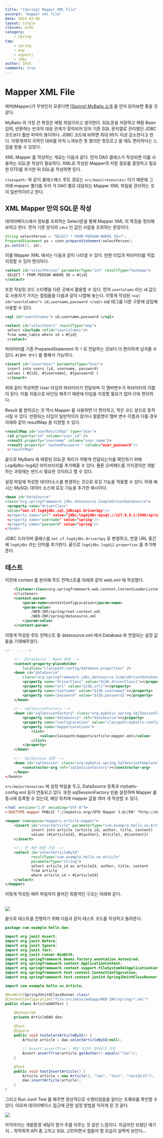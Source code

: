 ```yaml
---
title: "[Spring] Mapper XML File"
excerpt: "mapper xml file"
date: 2022-03-06
layout: single
classes: wide
category:
    - spring
tag:
    - spring
    - aop
    - aspectj
    - jdbc
author: 1FeS
comments: true
---
```


# Mapper XML File

매퍼(Mapper)가 무엇인지 모른다면 [[Spring] MyBatis 소개](https://wch18735.github.io/spring/SPRING_MyBatis/) 를 먼저 읽어보면 좋을 것 같다.

MyBatis 의 가장 큰 특징은 매핑 파일이라고 생각한다. SQL문을 저장하고 매핑 Bean 입력, 반환하는 빈과의 대응 관계가 정의되어 있어 기존 SQL 문자열로 관리했던 JDBC 코드보다 훨씬 파악이 용이하다. JDBC 코드에 비하면 최대 95% 이상 감소한다고 한다. 이렇게까지 극적인 대비를 아직 느껴보진 못 했지만 멋모르고 쓸 때도 편리하다는 느낌을 받을 수 있었다.

XML Mapper 를 작성하는 개요는 다음과 같다. 먼저 DAO 클래스가 작성되면 이를 사용하는 SQL문 작성이 필요하다. XML로 작성된 Mapper의 저장 경로를 결정하고 필요한 DTD를 추가한 뒤 SQL을 작성하면 된다.

`classpath:` 와 같이 클래스패스 루트 경로는 `src/main/resources/` 이기 때문에 그 아래 mapper 폴더를 두어 각 DAO 별로 대응되는 Mapper XML 파일을 관리하는 것이 일반적이라고 한다.

## XML Mapper 만의 SQL문 작성

데이터베이스에서 정보를 조회하는 Select문을 통해 Mapper XML 의 특징을 정리해보려고 한다. 먼저 기존 방식의 `id=1` 인 값인 사람을 조회하는 문장이다.

```java
String selectPerson = "SELECT * FROM PERSON WHERE ID=?";
PreparedStatement ps = conn.prepareStatement(selectPerson);
ps.setInt(1, id);
```

이를 Mapper XML 에서는 다음과 같이 나타낼 수 있다. 반환 타입과 파라미터를 직접 지정할 수 있어 편리하다.

```xml
<select id="selectPerson" parameterType="int" resultType="hashmap">
 SELECT * FROM PERSON WHERE ID = #{id} 
</select>
```

또한 작성된 코드 스티펫을 다른 곳에서 활용할 수 있다. 먼저 `userColums` 라는 id 값으로 사용자가 가지는 컬럼들을 다음과 같이 나열해 놓는다. 이렇게 작성된 `<sql id="userColumns"> id,username,password </sql>` sql 태그를 다른 구문에 삽입해 사용할 수 있다.

```xml
<sql id="userColumns"> id,username,password </sql>

<select id="selectUsers" resultType="map"> 
 select <include refid="userColumns"/> 
 from some_table where id = #{id} 
 </select>
```

파라미터를 기존 PreparedStatement 의 `?` 로 전달하는 것보다 더 편리하게 넘겨줄 수 있다. `#{멤버 변수}` 를 통해서 가능하다.

```xml
<insert id="insertUser" parameterType="User"> 
 insert into users (id, username, password) 
 values ( #{id}, #{username}, #{password} ) 
 </insert>
```

위와 같이 작성하면 User 타입의 파라미터가 전달되며 각 멤버변수가 파라미터의 이름이 된다. 이를 자동으로 바인딩 해주기 때문에 타입을 지정할 필요가 없어 더욱 편리하다.

Result 를 받아오는 것 역시 Mapper 를 사용하면 더 편리하고, 적은 코드 양으로 동작시킬 수 있다. 반환되는 타입이 일반적이지 않거나 컬럼명이 멤버 변수 이름과 다를 경우 아래와 같이 resultMap 을 지정할 수 있다.

```xml
<resultMap id="userResultMap" type="User"> 
 <id property="id" column="user_id" /> 
 <result property="username" column="user_name"/> 
 <result property=" hashedPassword " column=“user_password"/> 
 </resultMap>
```

끝으로 MyBatis 에 매핑된 SQL문 쿼리가 어떻게 전달되는지를 확인하기 위해 Log4jdbc-log4j2 라이브러리를 추가해줄 수 있다. 물론 오버헤드를 가지겠지만 개발하는 과정에는 반드시 필요한 것이라고 할 수 있다.

설정 파일에 작성한 데이터소스를 변경하는 것으로 로깅 기능을 적용할 수 있다. 아래 예시는 MySQL 데이터 소스에 로깅 기능을 추가한 예시이다. 

```xml
<bean id="dataSource" 
class="org.springframework.jdbc.datasource.SimpleDriverDataSource">
 <property name="driverClass" 
 value=”net.sf.log4jdbc.sql.jdbcapi.DriverSpy"/>
 <property name="url" value=”jdbc:log4jdbc:mysql://127.0.0.1:3306/spring"/>
 <property name="username" value=”spring"/>
 <property name="password" value=”spring"/>
</bean>
```

JDBC 드라이버 클래스를 `net.sf.log4jdbc.DriverSpy` 로 변경하고, 연결 URL 중간에 `log4jdbc` 라는 단어를 추가한다. 끝으로 `log4jdbc.log4j2.properties` 를 추가해준다.

## 테스트

이전에 context 를 분리해 루트 컨텍스트를 아래와 같이 web.xml 에 작성했다.

```xml
	<listener-class>org.springframework.web.context.ContextLoaderListener</listener-class>
	</listener>
	<context-param>
		<param-name>contextConfigLocation</param-name>
		<param-value>
			/WEB-INF/spring/root-context.xml
			/WEB-INF/spring/datasource.xml
		</param-value>
	</context-param>
```

이렇게 작성된 루트 컨텍스트 중 datasource.xml 에서 Database 와 연결되는 설정 값들을 기재해주었다.

```xml
<!-- ... -->

	<!-- DataSource : Bean 형태 -->
	<context:property-placeholder
		location="classpath:config/database.properties" />
	<bean id="dataSource"
		class="org.springframework.jdbc.datasource.SimpleDriverDataSource">
		<property name="driverClass" value="${db.driverClass}"></property>
		<property name="url" value="${db.url}"></property>
		<property name="username" value="${db.username}"></property>
		<property name="password" value="${db.password}"></property>
	</bean>
	
	<!-- sqlSessionFactory -->
	<bean id="sqlSessionFactory" class="org.mybatis.spring.SqlSessionFactoryBean">
		<property name="dataSource" ref="dataSource"></property>
		<property name="configLocation" value="classpath:mybatis-config.xml"></property>
		<property name="mapperLocations">
			<list>
				<value>classpath:mappers/article-mapper.xml</value>
			</list>
		</property>
	</bean>
	
	<!-- SqlSession 설정 -->
	<bean id="sqlSession" class="org.mybatis.spring.SqlSessionTemplate">
		<constructor-arg ref="sqlSessionFactory"></constructor-arg>
	</bean>
</beans>
```

`src/main/resources` 에 설정 파일을 두고,  DataSource 등록과 mybatis-config.xml 등이 연동되고 있다. 또한 sqlSessionFactory 빈을 설정하며 Mapper 를 동시에 등록할 수 있는데, 해당 위치에 mapper 값을 여러 개 작성할 수 있다.

```xml
<?xml version="1.0" encoding="UTF-8"?>
<!DOCTYPE mapper PUBLIC "-//mybatis.org//DTD Mapper 3.0//EN" "http://mybatis.org/dtd/mybatis-3-mapper.dtd">

<mapper namespace="mappers.article-mapper">
	<insert id="insertArticle" parameterType="com.example.hello.vo.Article">
			insert into article (article_id, author, title, content)
			values (#{articleId}, #{author}, #{title}, #{content})
	</insert>
	
	<!-- 한 개만 반환 가정 -->
	<select id="selectArticleById"
			resultType="com.example.hello.vo.Article"
			parameterType="string">
			select article_id as articleId, author, title, content
			from article
			where article_id = #{articleId}
	</select>		
</mapper>
```

이렇게 작성된 매퍼 파일까지 들어간 최종적인 구조는 아래와 같다.

<br/>
<img src="/_img/2022-02-19/project_explorer.png">
<br/>

끝으로 테스트를 진행하기 위해 다음과 같이 테스트 코드를 작성하고 돌려준다.

```java
package com.example.hello.dao;

import org.junit.Assert;
import org.junit.Before;
import org.junit.Ignore;
import org.junit.Test;
import org.junit.runner.RunWith;
import org.springframework.beans.factory.annotation.Autowired;
import org.springframework.context.ApplicationContext;
import org.springframework.context.support.FileSystemXmlApplicationContext;
import org.springframework.test.context.ContextConfiguration;
import org.springframework.test.context.junit4.SpringJUnit4ClassRunner;

import com.example.hello.vo.Article;

@RunWith(SpringJUnit4ClassRunner.class)
@ContextConfiguration("file:src/main/webapp/WEB-INF/spring/*.xml")
public class ArticleDAOTest {
	
	@Autowired
	private ArticleDAO dao;
	
	@Test
	@Ignore
	public void tesSelectArticleById() {
		Article article = dao.selectArticleById(null);
		
		// Assert.assertTrue : 해당 조건이 참이라고 가정
		Assert.assertTrue(article.getAuthor().equals("lee"));
	}
	
	@Test
	public void testInsertArticle() {
		Article article = new Article(2, "lee", "test", "test입니다");
		dao.insertArticle(article);
	}
}
```

그리고 Run Junit Test 를 해주면 정상적으로 수행되었음을 알리는 초록바를 확인할 수 있다. 이로써 데이터베이스 접근에 관한 설정 방법을 익히게 된 것 같다.

<img src="/_img/2022-02-19/insert_test.png">

아직까지는 개발환경 세팅이 뭔가 주를 이루는 것 같은 느낌이다. 지금까진 쉬웠단 얘기지... 뚝딱뚝딱 API 좀 고치고 SQL 고민하면서 힘들어 할 모습이 살짝씩 보인다...